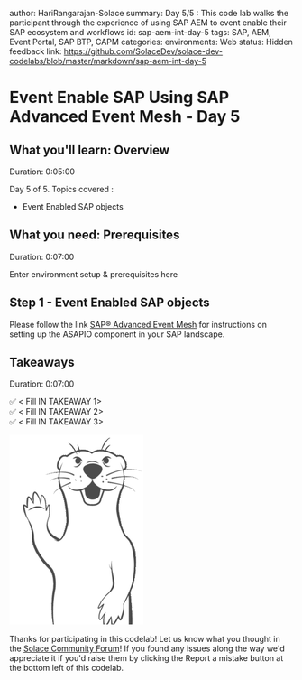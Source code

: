 author: HariRangarajan-Solace
summary: Day 5/5 : This code lab walks the participant through the experience of using SAP AEM to event enable their SAP ecosystem and workflows
id: sap-aem-int-day-5
tags: SAP, AEM, Event Portal, SAP BTP, CAPM
categories:
environments: Web
status: Hidden
feedback link: https://github.com/SolaceDev/solace-dev-codelabs/blob/master/markdown/sap-aem-int-day-5

# Event Enable SAP Using SAP Advanced Event Mesh - Day 5

## What you'll learn: Overview

Duration: 0:05:00

Day 5 of 5.
Topics covered :
- Event Enabled SAP objects

## What you need: Prerequisites

Duration: 0:07:00

Enter environment setup & prerequisites here


## Step 1 - Event Enabled SAP objects

Please follow the link [SAP® Advanced Event Mesh](https://asapio.com/docs/connectors/sap-aem/) for instructions on setting up the ASAPIO component in your SAP landscape. 

## Takeaways

Duration: 0:07:00

✅ < Fill IN TAKEAWAY 1>   
✅ < Fill IN TAKEAWAY 2>   
✅ < Fill IN TAKEAWAY 3>   

![Soly Image Caption](img/soly.gif)

Thanks for participating in this codelab! Let us know what you thought in the [Solace Community Forum](https://solace.community/)! If you found any issues along the way we'd appreciate it if you'd raise them by clicking the Report a mistake button at the bottom left of this codelab.
